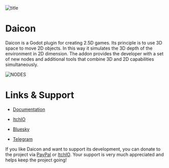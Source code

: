 ![title](https://github.com/user-attachments/assets/25dedc49-25eb-481c-9082-4cc5225ec36e)

# Daicon

Daicon is a Godot plugin for creating 2.5D games.
Its principle is to use 3D space to move 2D objects. In this way it simulates the 3D depth of the environment in 2D dimension.
The addon provides the developer with a set of new nodes and additional tools that combine 3D and 2D capabilities simultaneously.

![NODES](https://github.com/user-attachments/assets/fd7c5759-a461-488b-a838-b340924e372b)

# Links & Support

- [Documentation](https://daicon-docs.readthedocs.io/en/latest/)

- [ItchIO]()

- [Bluesky](https://bsky.app/profile/arukurei.bsky.social)

- [Telegram](https://t.me/G_Quasar)

If you like Daicon and want to support its development, you can donate to the project via [PayPal](https://www.paypal.com/donate/?hosted_button_id=LF5SHGQDXK2PG) or [ItchIO](). Your support is very much appreciated and helps keep the project going!
